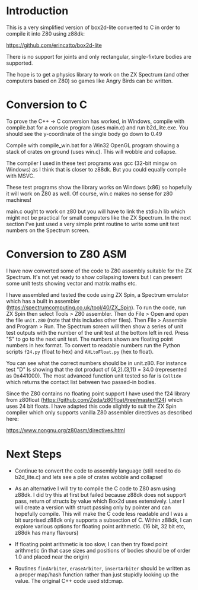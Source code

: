 # Introduction

This is a very simplified version of box2d-lite converted to C in order to compile it into Z80 using z88dk:

https://github.com/erincatto/box2d-lite

There is no support for joints and only rectangular, single-fixture bodies are supported.

The hope is to get a physics library to work on the ZX Spectrum (and other computers based on Z80) so games like Angry Birds can be written.

# Conversion to C

To prove the C++ -> C conversion has worked, in Windows, compile with compile.bat for a console program (uses main.c) and run b2d_lite.exe. You should see the y-coordinate of the single body go down to 0.49

Compile with compile_win.bat for a Win32 OpenGL program showing a stack of crates on ground (uses win.c). This will wobble and collapse.

The compiler I used in these test programs was gcc (32-bit mingw on Windows) as I think that is closer to z88dk. But you could equally compile with MSVC.

These test programs show the library works on Windows (x86) so hopefully it will work on Z80 as well. Of course, win.c makes no sense for z80 machines!

main.c ought to work on z80 but you will have to link the stdio.h lib which might not be practical for small computers like the ZX Spectrum. In the next section I've just used a very simple print routine to write some unit test numbers on the Spectrum screen.

# Conversion to Z80 ASM

I have now converted some of the code to Z80 assembly suitable for the ZX Spectrum. It's not yet ready to show collapsing towers but I can present
some unit tests showing vector and matrix maths etc.

I have assembled and tested the code using ZX Spin, a
Spectrum emulator which has a built in assembler (https://spectrumcomputing.co.uk/tool/40/ZX_Spin). To run the code, run ZX Spin then select Tools > Z80 assembler. Then do File > Open
and open the file `unit.z80` (note that this includes other files). Then File > Assemble and Program > Run. The Spectrum screen will then show a series of unit test outputs with the number of the unit test at the bottom left in red. Press "S" to go to the next unit test. The numbers shown are floating point numbers in hex format. To convert to readable numbers run the Python scripts `f24.py` (float to hex) and `AHLtoFloat.py` (hex to float).

You can see what the correct numbers should be in unit.z80. For instance test "D" Is showing that the dot product of (4,2).(3,11) = 34.0 (represented as 0x441000). The most advanced function unit tested so far is `Collide` which returns the contact list between two passed-in bodies.

Since the Z80 contains no floating point support I have used the f24 library from z80float (https://github.com/Zeda/z80float/tree/master/f24) which uses 24 bit floats. I have adapted this code slightly to suit the ZX Spin compiler which only supports vanilla Z80 assembler directives as described here:

https://www.nongnu.org/z80asm/directives.html

# Next Steps

* Continue to convert the code to assembly language (still need to do b2d_lite.c) and lets see a pile of crates wobble and collapse!

* As an alternative I will try to compile the C code to Z80 asm using z88dk. I did try this at first but failed because z88dk does not support pass, return of structs by value which Box2d uses extensively. Later I will create a version with struct passing only by pointer and can hopefully compile. This will make the C code less readable and I was a bit surprised z88dk only supports a subsection of C. Within z88dk, I can explore various options for floating point arithmetic. (16 bit, 32 bit etc, z88dk has many flavours)

* If floating point arithmetic is too slow, I can then try fixed point arithmetic (in that case sizes and positions of bodies should be of order 1.0 and placed near the origin)

* Routines `findArbiter`, `eraseArbiter`, `insertArbiter` should be written as a proper map/hash function rather than just stupidly looking up the value. The original C++ code used std::map.